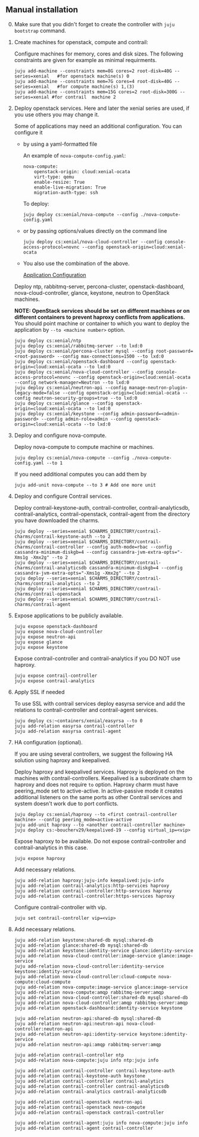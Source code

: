 Manual installation
-------------------

0. Make sure that you didn't forget to create the controller with `juju bootstrap` command.

1. Create machines for openstack, compute and contrail:

    Configure machines for memory, cores and disk sizes. The following constraints are given for example as minimal requirments.
    ```
    juju add-machine --constraints mem=8G cores=2 root-disk=40G --series=xenial   #for openstack machine(s) 0
    juju add-machine --constraints mem=7G cores=4 root-disk=40G --series=xenial   #for compute machine(s) 1,(3)
    juju add-machine --constraints mem=15G cores=2 root-disk=300G --series=xenial #for contrail  machine 2
    ```

2. Deploy openstack services. Here and later the xenial series are used, if you use others you may change it.

    Some of applications may need an additional configuration. You can configure it 
    - by using a yaml-formatted file

        An example of `nova-compute-config.yaml`:
        ```
        nova-compute:
            openstack-origin: cloud:xenial-ocata
            virt-type: qemu 
            enable-resize: True
            enable-live-migration: True
            migration-auth-type: ssh
        ```
        To deploy:
        ```
        juju deploy cs:xenial/nova-compute --config ./nova-compute-config.yaml
        ```

    - or by passing options/values directly on the command line
        ```
        juju deploy cs:xenial/nova-cloud-controller --config console-access-protocol=novnc --config openstack-origin=cloud:xenial-ocata
        ```

    - You also use the combination of the above.

        [Application Configuration](https://docs.jujucharms.com/2.4/en/charms-config)

    Deploy ntp, rabbitmq-server, percona-cluster, openstack-dashboard, nova-cloud-controller, glance, keystone, neutron to OpenStack machines.

    **NOTE: OpenStack services should be set on different machines or on different containers to prevent haproxy conflicts from applications.** You should point machine or container to which you want to deploy the application by `--to <machine number>` option.
    ```
    juju deploy cs:xenial/ntp
    juju deploy cs:xenial/rabbitmq-server --to lxd:0
    juju deploy cs:xenial/percona-cluster mysql --config root-password=<root-password> --config max-connections=1500 --to lxd:0
    juju deploy cs:xenial/openstack-dashboard --config openstack-origin=cloud:xenial-ocata --to lxd:0
    juju deploy cs:xenial/nova-cloud-controller --config console-access-protocol=novnc --config openstack-origin=cloud:xenial-ocata --config network-manager=Neutron --to lxd:0
    juju deploy cs:xenial/neutron-api --config manage-neutron-plugin-legacy-mode=false --config openstack-origin=cloud:xenial-ocata --config neutron-security-groups=true --to lxd:0
    juju deploy cs:xenial/glance --config openstack-origin=cloud:xenial-ocata --to lxd:0
    juju deploy cs:xenial/keystone --config admin-password=<admin-password> --config admin-role=admin --config openstack-origin=cloud:xenial-ocata --to lxd:0
    ```

3.  Deploy and configure nova-compute.

    Deploy nova-compute to compute machine or machines.
    ```
    juju deploy cs:xenial/nova-compute --config ./nova-compute-config.yaml --to 1
    ```

    If you need additional computes you can  add them by
    ```
    juju add-unit nova-compute --to 3 # Add one more unit
    ```

4. Deploy and configure Contrail services.

    Deploy contrail-keystone-auth, contrail-controller, contrail-analyticsdb, contrail-analytics, contrail-openstack, contrail-agent from the directory you have downloaded the charms.
    ```
    juju deploy --series=xenial $CHARMS_DIRECTORY/contrail-charms/contrail-keystone-auth --to 2
    juju deploy --series=xenial $CHARMS_DIRECTORY/contrail-charms/contrail-controller --config auth-mode=rbac --config cassandra-minimum-diskgb=4 --config cassandra-jvm-extra-opts="-Xms1g -Xmx2g" --to 2
    juju deploy --series=xenial $CHARMS_DIRECTORY/contrail-charms/contrail-analyticsdb cassandra-minimum-diskgb=4 --config cassandra-jvm-extra-opts="-Xms1g -Xmx2g" --to 2
    juju deploy --series=xenial $CHARMS_DIRECTORY/contrail-charms/contrail-analytics --to 2
    juju deploy --series=xenial $CHARMS_DIRECTORY/contrail-charms/contrail-openstack
    juju deploy --series=xenial $CHARMS_DIRECTORY/contrail-charms/contrail-agent
    ```

5. Expose applications to be publicly available.
    ```
    juju expose openstack-dashboard
    juju expose nova-cloud-controller
    juju expose neutron-api
    juju expose glance
    juju expose keystone
    ```

    Expose contrail-controller and contrail-analytics if you DO NOT use haproxy.
    ```
    juju expose contrail-controller
    juju expose contrail-analytics
    ```

6. Apply SSL if needed

    To use SSL with contrail services deploy easyrsa service and add the relations to contrail-controller and contrail-agent services.

    ```
    juju deploy cs:~containers/xenial/easyrsa --to 0
    juju add-relation easyrsa contrail-controller
    juju add-relation easyrsa contrail-agent
    ```

7. HA configuration (optional).

    If you are using several controllers, we suggest the following HA solution using haproxy and keepalived.

    Deploy haproxy and keepalived services. Haproxy is deployed on the machines with contrail-controllers.
    Keepalived is a subordinate charm to haproxy and does not require `to` option.
    Haproxy charm must have peering_mode set to active-active. In active-passive mode it creates additional listeners on the same ports as other Contrail services and system doesn't work due to port conflicts.
    ```
    juju deploy cs:xenial/haproxy --to <first contrail-controller machine> --config peering_mode=active-active
    juju add-unit haproxy --to <another contrail-controller machine>
    juju deploy cs:~boucherv29/keepalived-19 --config virtual_ip=<vip>
    ```

    Expose haproxy to be available. Do not expose contrail-controller and contrail-analytics in this case.
    ```
    juju expose haproxy
    ```

    Add necessary relations.
    ```
    juju add-relation haproxy:juju-info keepalived:juju-info
    juju add-relation contrail-analytics:http-services haproxy
    juju add-relation contrail-controller:http-services haproxy
    juju add-relation contrail-controller:https-services haproxy
    ```

    Configure contrail-controller with vip.
    ```
    juju set contrail-controller vip=<vip>
    ```

8. Add necessary relations.

    ```
    juju add-relation keystone:shared-db mysql:shared-db
    juju add-relation glance:shared-db mysql:shared-db
    juju add-relation keystone:identity-service glance:identity-service
    juju add-relation nova-cloud-controller:image-service glance:image-service
    juju add-relation nova-cloud-controller:identity-service keystone:identity-service
    juju add-relation nova-cloud-controller:cloud-compute nova-compute:cloud-compute
    juju add-relation nova-compute:image-service glance:image-service
    juju add-relation nova-compute:amqp rabbitmq-server:amqp
    juju add-relation nova-cloud-controller:shared-db mysql:shared-db
    juju add-relation nova-cloud-controller:amqp rabbitmq-server:amqp
    juju add-relation openstack-dashboard:identity-service keystone

    juju add-relation neutron-api:shared-db mysql:shared-db
    juju add-relation neutron-api:neutron-api nova-cloud-controller:neutron-api
    juju add-relation neutron-api:identity-service keystone:identity-service
    juju add-relation neutron-api:amqp rabbitmq-server:amqp

    juju add-relation contrail-controller ntp
    juju add-relation nova-compute:juju info ntp:juju info

    juju add-relation contrail-controller contrail-keystone-auth
    juju add-relation contrail-keystone-auth keystone
    juju add-relation contrail-controller contrail-analytics
    juju add-relation contrail-controller contrail-analyticsdb
    juju add-relation contrail-analytics contrail-analyticsdb

    juju add-relation contrail-openstack neutron-api
    juju add-relation contrail-openstack nova-compute
    juju add-relation contrail-openstack contrail-controller

    juju add-relation contrail-agent:juju info nova-compute:juju info
    juju add-relation contrail-agent contrail-controller
    ```
